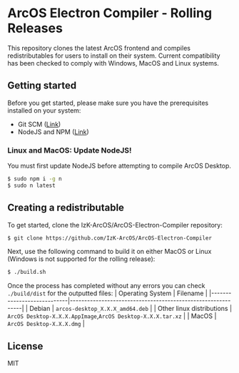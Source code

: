 # ArcOS Electron Compiler - Rolling Releases

This repository clones the latest ArcOS frontend and compiles redistributables for users to install on their system. Current compatibility has been checked to comply with Windows, MacOS and Linux systems.

## Getting started

Before you get started, please make sure you have the prerequisites installed on your system:

- Git SCM ([Link](https://git-scm.com/downloads))
- NodeJS and NPM ([Link](https://nodejs.org/))

### Linux and MacOS: Update NodeJS!

You must first update NodeJS before attempting to compile ArcOS Desktop.

```bash
$ sudo npm i -g n
$ sudo n latest
```

## Creating a redistributable

To get started, clone the IzK-ArcOS/ArcOS-Electron-Compiler repository:

```bash
$ git clone https://github.com/IzK-ArcOS/ArcOS-Electron-Compiler
```

Next, use the following command to build it on either MacOS or Linux (Windows is not supported for the rolling release):

```bash
$ ./build.sh
```

Once the process has completed without any errors you can check `./build/dist` for the outputted files:
| Operating System | Filename |
|----------------------------|-------------------------------------------------------------|
| Debian | `arcos-desktop_X.X.X_amd64.deb` |
| Other linux distributions | `ArcOS Desktop-X.X.X.AppImage`,`ArcOS Desktop-X.X.X.tar.xz` |
| MacOS | `ArcOS Desktop-X.X.X.dmg` |

## License

MIT
